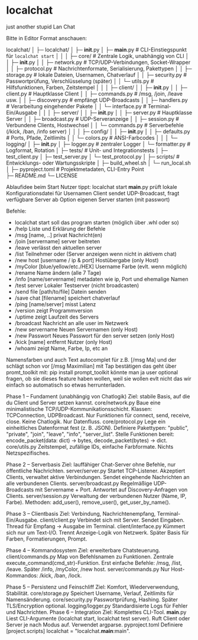 # localchat
just another stupid Lan Chat

Bitte in Editor Format anschauen:

localchat/
│
├─ localchat/
│   ├─ __init__.py
│   ├─ __main__.py                # CLI-Einstiegspunkt für `localchat start`
│   │
│   ├─ core/                      # Zentrale Logik, unabhängig von CLI
│   │   ├─ __init__.py
│   │   ├─ network.py             # TCP/UDP-Verbindungen, Socket-Wrapper
│   │   ├─ protocol.py            # Nachrichtenformate, Serialisierung, Pakettypen
│   │   ├─ storage.py             # lokale Dateien, Usernamen, Chatverlauf
│   │   ├─ security.py            # Passwortprüfung, Verschlüsselung (später)
│   │   └─ utils.py               # Hilfsfunktionen, Farben, Zeitstempel
│   │
│   ├─ client/
│   │   ├─ __init__.py
│   │   ├─ client.py              # Hauptklasse Client
│   │   ├─ commands.py            # /msg, /join, /leave usw.
│   │   ├─ discovery.py           # empfängt UDP-Broadcasts
│   │   ├─ handlers.py            # Verarbeitung eingehender Pakete
│   │   └─ interface.py           # Terminal-Ein/Ausgabe
│   │
│   ├─ server/
│   │   ├─ __init__.py
│   │   ├─ server.py              # Hauptklasse Server
│   │   ├─ broadcast.py           # UDP-Serveranzeige
│   │   ├─ session.py             # Verbundene Clients, Hostwechsel
│   │   └─ commands.py            # Serverbefehle (/kick, /ban, /info server)
│   │
│   ├─ config/
│   │   ├─ __init__.py
│   │   ├─ defaults.py            # Ports, Pfade, Zeitlimits
│   │   └─ colors.py              # ANSI-Farbcodes
│   │
│   └─ logging/
│       ├─ __init__.py
│       ├─ logger.py              # zentraler Logger
│       └─ formatter.py           # Logformat, Rotation
│
├─ tests/                         # Unit- und Integrationstests
│   ├─ test_client.py
│   ├─ test_server.py
│   └─ test_protocol.py
│
├─ scripts/                       # Entwicklungs- oder Wartungsskripte
│   ├─ build_wheel.sh
│   └─ run_local.sh
│
├─ pyproject.toml                 # Projektmetadaten, CLI-Entry Point  
├─ README.md
└─ LICENSE



Ablaufidee beim Start
Nutzer tippt:
localchat start
__main__.py prüft lokale Konfigurationsdatei für Usernamen
Client sendet UDP-Broadcast, fragt verfügbare Server ab
Option eigenen Server starten (mit passwort) 


Befehle:

- localchat start				     soll das program starten (möglich über .whl oder so)
- /help							     Liste und Erklärung der Befehle
- /msg [name, ..]				     privat Nachricht(en)
- /join [servername]			     server beitreten
- /leave						     verlässt den aktuellen server
- /list							     Teilnehmer oder (Server anzeigen wenn nicht in aktivem chat)
- /new host [username / ip & port]	 Hostübergabe (only Host)
- /myColor [blue/yellow/etc./HEX]		 Username Farbe (evlt. wenn möglich)
- /rename							 Name ändern (alle 7 Tage)
- /info [name/servername]			 metadaten wie ip, Port und ehemalige Namen
- /test server						 Lokaler Testserver (nicht broadcasten)
- /send file [path/to/file]			 Datein senden
- /save chat [filename]				 speichert chatverlauf
- /ping [name/server]				 misst Latenz 
- /version							 zeigt Programmversion 
- /uptime							 zeigt Laufzeit des Servers 
- /broadcast 						 Nachricht an alle user im Netzwerk
- /new servername					 Neuen Servernamen (only Host)
- /new Passwort					     Neues Passwort für den server setzen (only Host)
- /kick [name]						 entfernt Nutzer (only Host)
- /whoami							 zeigt Name, Farbe, Ip, etc an



Namensfarben und auch Text autocomplet für z.B. [/msg Ma] und der schlägt schon vor [/msg Maximilian] mit Tap bestätigen
das geht über promt_toolkit
mit: pip install prompt_toolkit
könnte man ja user optional fragen, ob sie dieses feature haben wollen, weil sie wollen evlt nicht das wir einfach so
automatisch so etwas herrunterladen.



Phase 1 – Fundament (unabhängig von Chatlogik)
Ziel: stabile Basis, auf die du Client und Server setzen kannst.
core/network.py
Baue eine minimalistische TCP/UDP-Kommunikationsschicht.
Klassen: TCPConnection, UDPBroadcast.
Nur Funktionen für connect, send, receive, close.
Keine Chatlogik. Nur Datenfluss.
core/protocol.py
Lege ein einheitliches Datenformat fest (z. B. JSON).
Definiere Pakettypen:
"public", "private", "join", "leave", "info", "server_list".
Stelle Funktionen bereit: encode_packet(data: dict) -> bytes, decode_packet(bytes) -> dict.
core/utils.py
Zeitstempel, zufällige IDs, einfache Farbformate.
Nichts Netzspezifisches.

Phase 2 – Serverbasis
Ziel: lauffähiger Chat-Server ohne Befehle, nur öffentliche Nachrichten.
server/server.py
Startet TCP-Listener.
Akzeptiert Clients, verwaltet aktive Verbindungen.
Sendet eingehende Nachrichten an alle verbundenen Clients.
server/broadcast.py
Regelmäßige UDP-Broadcasts mit Servername + Port.
Antwortet auf Discovery-Anfragen von Clients.
server/session.py
Verwaltung der verbundenen Nutzer (Name, IP, Farbe).
Methoden: add_user(), remove_user(), get_user_by_name().

Phase 3 – Clientbasis
Ziel: Verbindung, Nachrichtenempfang, Terminal-Ein/Ausgabe.
client/client.py
Verbindet sich mit Server.
Sendet Eingaben.
Thread für Empfang → Ausgabe im Terminal.
client/interface.py
Kümmert sich nur um Text-I/O.
Trennt Anzeige-Logik von Netzwerk.
Später Basis für Farben, Formatierungen, Prompt.

Phase 4 – Kommandosystem
Ziel: erweiterbare Chatsteuerung.
client/commands.py
Map von Befehlsnamen zu Funktionen.
Zentrale execute_command(cmd_str)-Funktion.
Erst einfache Befehle: /msg, /list, /leave.
Später /info, /myColor, /new host.
server/commands.py
Nur Host-Kommandos: /kick, /ban, /lock.

Phase 5 – Persistenz und Feinschliff
Ziel: Komfort, Wiederverwendung, Stabilität.
core/storage.py
Speichert Username, Verlauf, Zeitlimits für Namensänderung.
core/security.py
Passwortprüfung, Hashing.
Später TLS/Encryption optional.
logging/logger.py
Standardisierte Logs für Fehler und Nachrichten.
Phase 6 – Integration
Ziel: Komplettes CLI-Tool.
__main__.py
Liest CLI-Argumente (localchat start, localchat test server).
Ruft Client oder Server je nach Modus auf.
Verwendet argparse.
pyproject.toml
Definiere [project.scripts] localchat = "localchat.__main__:main".